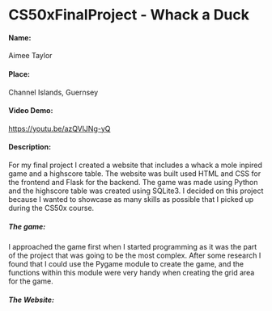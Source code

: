 # CS50xFinalProject - Whack a Duck
#### Name: 
Aimee Taylor
#### Place: 
Channel Islands, Guernsey
#### Video Demo:
https://youtu.be/azQVlJNg-yQ 
#### Description:
For my final project I created a website that includes a whack a mole inpired game and a highscore table. The website was built used HTML and CSS for the frontend and Flask for the backend. The game was made using Python and the highscore table was created using SQLite3. I decided on this project because I wanted to showcase as many skills as possible that I picked up during the CS50x course. 

##### The game:
I approached the game first when I started programming as it was the part of the project that was going to be the most complex. After some research I found that I could use the Pygame module to create the game, and the functions within this module were very handy when creating the grid area for the game. 

##### The Website:

